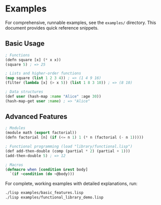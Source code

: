 # Examples

For comprehensive, runnable examples, see the `examples/` directory. This document provides quick reference snippets.

## Basic Usage

```lisp
; Functions
(defn square [x] (* x x))
(square 5) ; => 25

; Lists and higher-order functions
(map square (list 1 2 3 4)) ; => (1 4 9 16)
(filter (lambda [x] (> x 5)) (list 1 8 3 10)) ; => (8 10)

; Data structures
(def user (hash-map :name "Alice" :age 30))
(hash-map-get user :name) ; => "Alice"
```

## Advanced Features

```lisp
; Modules
(module math (export factorial))
(defn factorial [n] (if (<= n 1) 1 (* n (factorial (- n 1)))))

; Functional programming (load "library/functional.lisp")
(def add-then-double (comp (partial * 2) (partial + 1)))
(add-then-double 5) ; => 12

; Macros
(defmacro when [condition &rest body]
  `(if ~condition (do ~@body)))
```

For complete, working examples with detailed explanations, run:
```bash
./lisp examples/basic_features.lisp
./lisp examples/functional_library_demo.lisp
```
